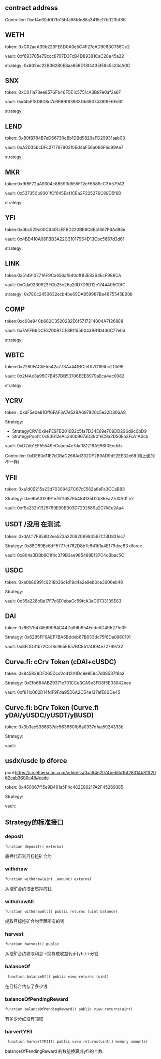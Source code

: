 ## contract address

Controller: 0xe14e60d0f7fb15b1a98fde88a3415c17b023bf36

## WETH

token: 0xC02aaA39b223FE8D0A0e5C4F27eAD9083C756Cc2

vault: 0xf693705e79ccc8707D3FcB4D89381CaC28e45a22

strategy: 0x602ec22B362B0E8ae658D18f4435fE8c5c23cA0C

## SNX

token: 0xC011a73ee8576Fb46F5E1c5751cA3B9Fe0af2a6F

vault: 0xd4bEf8D8D8d7cBB89f63933Db6907439f9E6Fd0f

strategy:

## LEND

token: 0x80fB784B7eD66730e8b1DBd9820aFD29931aab03

vault: 0xA2D35bcDFc271767903f0Ed4aF56a066F6c99Ae7

strategy:

## MKR 

token:0x9f8F72aA9304c8B593d555F12eF6589cC3A579A2

vault: 0x537350b9301fCf045Eaf1CEa2F225276C89D5f6D

strategy:

## YFI

token:0x0bc529c00C6401aEF6D220BE8C6Ea1667F6Ad93e

vault: 0x4BD410A06FBB3A22C31017964D13Cbc5867d3d61

strategy:

## LINK

token:0x514910771AF9Ca656af840dff83E8264EcF986CA

vault: 0xCda9230923FCb25e26a20D7D9D12e1744405C9fC

strategy: 0x780c2450632ecb4be69DA859987Be4875545E90b

## COMP

token:0xc00e94Cb662C3520282E6f5717214004A7f26888

vault: 0x7AEFB9DCE3700B7CE8B1f556043BB1D436C77e0d

strategy:

## WBTC

token:0x2260FAC5E5542a773Aa44fBCfeDf7C193bc2C599

vault: 0x2f4Ae3a95C7B457DB53706EEE8979aEca4ec0082

strategy:



## YCRV

token : 0xdF5e0e81Dff6FAF3A7e52BA697820c5e32D806A8

Strategy: 

- StrategyCRV:0x9eFE9FB2010B2c5fa7D34E69e709DD296d9c0bD9 
- StrategyPool1:  0x83612eAc340b967aD380feC9a2D50Ea3FcA1A2cb

vault:  0xD2db1EF55549eCdacb4e7da081216AE96f0Eedcb

Controller: 0xDE60d11E7cDBaC266Ad332DF289AD9dE2EE32e68(和上面的不一样)

## YFII

token: 0xa1d0E215a23d7030842FC67cE582a6aFa3CCaB83

Strategy: 0xe9bA312991e76116879b484135D2b86Ea27d0A0f v2

vault: 0xf5a232b1325769E09B303D7292589a2C7AEe2Aa4


## USDT /没用 在测试.

token: 0xdAC17F958D2ee523a2206206994597C13D831ec7

Strategy: 0x88D89Bc6dF5777ef762D8b7c841b1a4E179dcc83  dforce

vault: 0x804a3DBb6C1f4c379B3ee985488Ef37C4cBbac5C

## USDC

token: 0xa0b86991c6218b36c1d19d4a2e9eb0ce3606eb48

Strategy:

vault: 0x35a228bBe17F7c6D1ebaCc59fcA3aC6733135E63


## DAI 

token: 0x6B175474E89094C44Da98b954EedeAC495271d0F

Strategy: 0x6285FF6AEF7BA5Bddeb67B033dc75f6Da0980191

vault: 0x8FDD31b72Cc18c965E6a7BC85174994e72799732

## Curve.fi: cCrv Token (cDAI+cUSDC)

token: 0x845838DF265Dcd2c412A1Dc9e959c7d08537f8a2

Strategy: 0xEfb684AB29371e701CCe3CA9e3FD8f5E33042eee

vault: 0xf811c062D14fdF9Fda95D6A2C54e137afE80De45

## Curve.fi: bCrv Token (Curve.fi yDAI/yUSDC/yUSDT/yBUSD)

token: 0x3b3ac5386837dc563660fb6a0937dfaa5924333b

Strategy:

vault: 

## usdx/usdc lp dforce 

pool:https://cn.etherscan.com/address/0xa94e2074beb6d1bf28014b81ff2062eab3600c48#code

token: 0x460067f15e9B461a5F4c482E80217A2F45269385

Strategy: 

vault: 

## Strategy的标准接口

### deposit

```function deposit() external ```

质押代币到目标挖矿合约


    
### withdraw

```function withdraw(uint _amount) external```

从挖矿合约取出质押的钱
    
### withdrawAll

```function withdrawAll() public returns (uint balance) ```

提取目标挖矿合约里面所有的钱
    

### harvest

```function harvest() public```

从挖矿合约收取利息->换算成收益代币(yfii)->分钱

### balanceOf
    
``` function balanceOf() public view returns (uint)```

在目标合约存了多少钱.

### balanceOfPendingReward

```function balanceOfPendingReward() public view returns(uint)```

有多少分红没有领取
    
### harvertYFII

``` function harvertYFII() public view returns(uint[] memory amounts)```

balanceOfPendingReward 的数量换算成yfii的个数.
